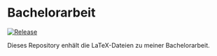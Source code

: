 # Bachelorarbeit

[![Release](https://github.com/MoritzM00/Bachelor-Thesis/actions/workflows/release.yml/badge.svg)](https://github.com/MoritzM00/Bachelor-Thesis/actions/workflows/release.yml)

Dieses Repository enhält die LaTeX-Dateien zu meiner Bachelorarbeit.

